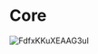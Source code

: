 # Core

![FdfxKKuXEAAG3uI](https://user-images.githubusercontent.com/445636/192323225-1d600e15-4097-4432-9533-85563436fb29.jpeg)
